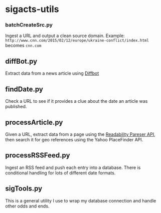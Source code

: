 # sigacts-utils

### batchCreateSrc.py
Ingest a URL and output a clean source domain.
Example: `http://www.cnn.com/2015/02/12/europe/ukraine-conflict/index.html` becomes `cnn.com`

## diffBot.py
Extract data from a news article using [Diffbot](https://www.diffbot.com/)

## findDate.py
Check a URL to see if it provides a clue about the date an article was published.

## processArticle.py
Given a URL, extract data from a page using the [Readability Pareser API](https://readability.com/developers/api), then search it for geo references using the Yahoo PlaceFinder API.

## processRSSFeed.py
Ingest an RSS feed and push each entry into a database. There is conditional handling for lots of different date formats.

## sigTools.py
This is a general utility I use to wrap my database connection and handle other odds and ends.
